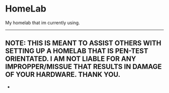 # HomeLab
My homelab that im currently using. 

-------------------------------------------------------------------------------------------
NOTE: THIS IS MEANT TO ASSIST OTHERS WITH SETTING UP A HOMELAB THAT IS PEN-TEST ORIENTATED. 
I AM NOT LIABLE FOR ANY IMPROPPER/MISSUE THAT RESULTS IN DAMAGE OF YOUR HARDWARE. THANK YOU. 
-------------------------------------------------------------------------------------------


-
